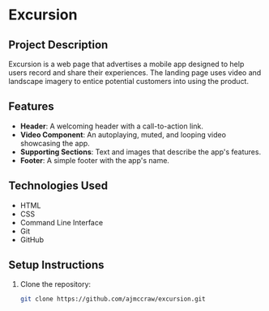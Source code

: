 # Excursion

## Project Description
Excursion is a web page that advertises a mobile app designed to help users record and share their experiences. The landing page uses video and landscape imagery to entice potential customers into using the product.

## Features
- **Header**: A welcoming header with a call-to-action link.
- **Video Component**: An autoplaying, muted, and looping video showcasing the app.
- **Supporting Sections**: Text and images that describe the app's features.
- **Footer**: A simple footer with the app's name.

## Technologies Used
- HTML
- CSS
- Command Line Interface
- Git
- GitHub

## Setup Instructions
1. Clone the repository:
   ```sh
   git clone https://github.com/ajmccraw/excursion.git

